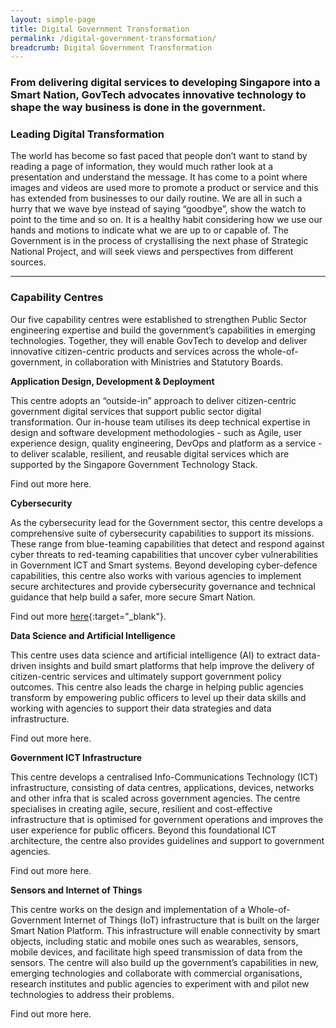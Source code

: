 ```yaml
---
layout: simple-page
title: Digital Government Transformation
permalink: /digital-government-transformation/
breadcrumb: Digital Government Transformation
---
```


### From delivering digital services to developing Singapore into a Smart Nation, GovTech advocates innovative technology to shape the way business is done in the government.

### **Leading Digital Transformation**

The world has become so fast paced that people don’t want to stand by reading a page of information, they would much rather look at a presentation and understand the message. It has come to a point where images and videos are used more to promote a product or service and this has extended from businesses to our daily routine. We are all in such a hurry that we wave bye instead of saying “goodbye”, show the watch to point to the time and so on. It is a healthy habit considering how we use our hands and motions to indicate what we are up to or capable of. The Government is in the process of crystallising the next phase of Strategic National Project, and will seek views and perspectives from different sources.

---

### **Capability Centres**

Our five capability centres were established to strengthen Public Sector engineering expertise and build the government’s capabilities in emerging technologies. Together, they will enable GovTech to develop and deliver innovative citizen-centric products and services across the whole-of-government, in collaboration with Ministries and Statutory Boards.

**Application Design, Development & Deployment**

This centre adopts an “outside-in” approach to deliver citizen-centric government digital services that support public sector digital transformation. Our in-house team utilises its deep technical expertise in design and software development methodologies - such as Agile, user experience design, quality engineering, DevOps and platform as a service - to deliver scalable, resilient, and reusable digital services which are supported by the Singapore Government Technology Stack.

Find out more here.

**Cybersecurity**

As the cybersecurity lead for the Government sector, this centre develops a comprehensive suite of cybersecurity capabilities to support its missions. These range from blue-teaming capabilities that detect and respond against cyber threats to red-teaming capabilities that uncover cyber vulnerabilities in Government ICT and Smart systems. Beyond developing cyber-defence capabilities, this centre also works with various agencies to implement secure architectures and provide cybersecurity governance and technical guidance that help build a safer, more secure Smart Nation.

Find out more [here](/capability-centre-csg){:target="_blank"}.

**Data Science and Artificial Intelligence**

This centre uses data science and artificial intelligence (AI) to extract data-driven insights and build smart platforms that help improve the delivery of citizen-centric services and ultimately support government policy outcomes. This centre also leads the charge in helping public agencies transform by empowering public officers to level up their data skills and working with agencies to support their data strategies and data infrastructure.  

Find out more here.

**Government ICT Infrastructure**

This centre develops a centralised Info-Communications Technology (ICT) infrastructure, consisting of data centres, applications, devices, networks and other infra that is scaled across government agencies. The centre specialises in creating agile, secure, resilient and cost-effective infrastructure that is optimised for government operations and improves the user experience for public officers. Beyond this foundational ICT architecture, the centre also provides guidelines and support to government agencies.

Find out more here.

**Sensors and Internet of Things**

This centre works on the design and implementation of a Whole-of-Government Internet of Things (IoT) infrastructure that is built on the larger Smart Nation Platform. This infrastructure will enable connectivity by smart objects, including static and mobile ones such as wearables, sensors, mobile devices, and facilitate high speed transmission of data from the sensors. The centre will also build up the government’s capabilities in new, emerging technologies and collaborate with commercial organisations, research institutes and public agencies to experiment with and pilot new technologies to address their problems.

Find out more here.

